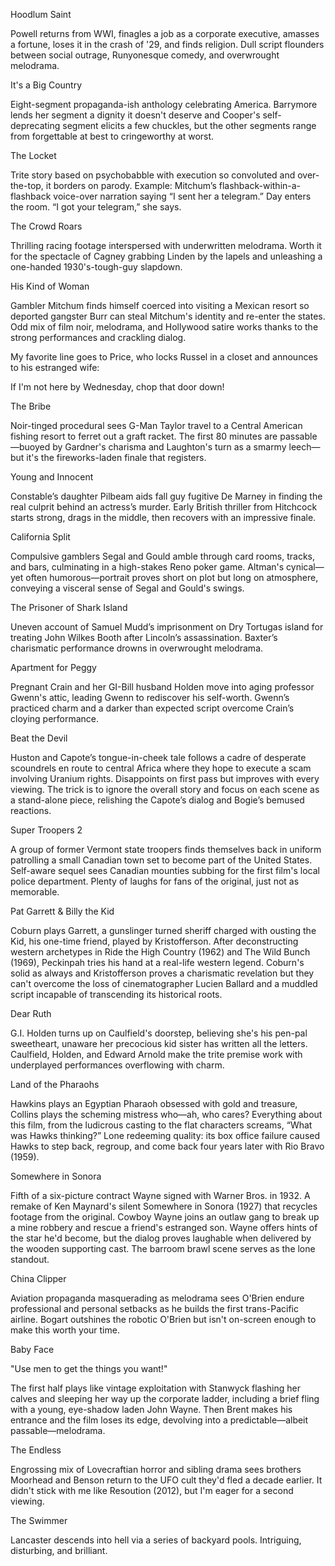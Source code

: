 Hoodlum Saint

Powell returns from WWI, finagles a job as a corporate executive, amasses a fortune, loses it in the crash of '29, and finds religion. Dull script flounders between social outrage, Runyonesque comedy, and overwrought melodrama.

It's a Big Country

Eight-segment propaganda-ish anthology celebrating America. Barrymore lends her segment a dignity it doesn't deserve and Cooper's self-deprecating segment elicits a few chuckles, but the other segments range from forgettable at best to cringeworthy at worst.

The Locket

Trite story based on psychobabble with execution so convoluted and over-the-top, it borders on parody. Example: Mitchum’s flashback-within-a-flashback voice-over narration saying “I sent her a telegram.” Day enters the room. “I got your telegram,” she says.

The Crowd Roars

Thrilling racing footage interspersed with underwritten melodrama. Worth it for the spectacle of Cagney grabbing Linden by the lapels and unleashing a one-handed 1930's-tough-guy slapdown.

His Kind of Woman

Gambler Mitchum finds himself coerced into visiting a Mexican resort so deported gangster Burr can steal Mitchum's identity and re-enter the states. Odd mix of film noir, melodrama, and Hollywood satire works thanks to the strong performances and crackling dialog.

My favorite line goes to Price, who locks Russel in a closet and announces to his estranged wife:

If I'm not here by Wednesday, chop that door down!

The Bribe

Noir-tinged procedural sees G-Man Taylor travel to a Central American fishing resort to ferret out a graft racket. The first 80 minutes are passable—buoyed by Gardner's charisma and Laughton's turn as a smarmy leech—but it's the fireworks-laden finale that registers.

Young and Innocent

Constable’s daughter Pilbeam aids fall guy fugitive De Marney in finding the real culprit behind an actress’s murder. Early British thriller from Hitchcock starts strong, drags in the middle, then recovers with an impressive finale.

California Split

Compulsive gamblers Segal and Gould amble through card rooms, tracks, and bars, culminating in a high-stakes Reno poker game. Altman's cynical—yet often humorous—portrait proves short on plot but long on atmosphere, conveying a visceral sense of Segal and Gould's swings.

The Prisoner of Shark Island

Uneven account of Samuel Mudd’s imprisonment on Dry Tortugas island for treating John Wilkes Booth after Lincoln’s assassination. Baxter’s charismatic performance drowns in overwrought melodrama.

Apartment for Peggy

Pregnant Crain and her GI-Bill husband Holden move into aging professor Gwenn's attic, leading Gwenn to rediscover his self-worth. Gwenn’s practiced charm and a darker than expected script overcome Crain’s cloying performance.

Beat the Devil

Huston and Capote’s tongue-in-cheek tale follows a cadre of desperate scoundrels en route to central Africa where they hope to execute a scam involving Uranium rights. Disappoints on first pass but improves with every viewing. The trick is to ignore the overall story and focus on each scene as a stand-alone piece, relishing the Capote’s dialog and Bogie’s bemused reactions.

Super Troopers 2

A group of former Vermont state troopers finds themselves back in uniform patrolling a small Canadian town set to become part of the United States. Self-aware sequel sees Canadian mounties subbing for the first film's local police department. Plenty of laughs for fans of the original, just not as memorable.

Pat Garrett & Billy the Kid

Coburn plays Garrett, a gunslinger turned sheriff charged with ousting the Kid, his one-time friend, played by Kristofferson. After deconstructing western archetypes in Ride the High Country (1962) and The Wild Bunch (1969), Peckinpah tries his hand at a real-life western legend. Coburn's solid as always and Kristofferson proves a charismatic revelation but they can't overcome the loss of cinematographer Lucien Ballard and a muddled script incapable of transcending its historical roots.

Dear Ruth

G.I. Holden turns up on Caulfield's doorstep, believing she's his pen-pal sweetheart, unaware her precocious kid sister has written all the letters. Caulfield, Holden, and Edward Arnold make the trite premise work with underplayed performances overflowing with charm.

Land of the Pharaohs

Hawkins plays an Egyptian Pharaoh obsessed with gold and treasure, Collins plays the scheming mistress who—ah, who cares? Everything about this film, from the ludicrous casting to the flat characters screams, “What was Hawks thinking?” Lone redeeming quality: its box office failure caused Hawks to step back, regroup, and come back four years later with Rio Bravo (1959).

Somewhere in Sonora

Fifth of a six-picture contract Wayne signed with Warner Bros. in 1932. A remake of Ken Maynard's silent Somewhere in Sonora (1927) that recycles footage from the original. Cowboy Wayne joins an outlaw gang to break up a mine robbery and rescue a friend's estranged son. Wayne offers hints of the star he'd become, but the dialog proves laughable when delivered by the wooden supporting cast. The barroom brawl scene serves as the lone standout.

China Clipper

Aviation propaganda masquerading as melodrama sees O'Brien endure professional and personal setbacks as he builds the first trans-Pacific airline. Bogart outshines the robotic O'Brien but isn't on-screen enough to make this worth your time.

Baby Face

"Use men to get the things you want!"

The first half plays like vintage exploitation with Stanwyck flashing her calves and sleeping her way up the corporate ladder, including a brief fling with a young, eye-shadow laden John Wayne. Then Brent makes his entrance and the film loses its edge, devolving into a predictable—albeit passable—melodrama.

The Endless

Engrossing mix of Lovecraftian horror and sibling drama sees brothers Moorhead and Benson return to the UFO cult they'd fled a decade earlier. It didn't stick with me like Resoution (2012), but I'm eager for a second viewing.

The Swimmer

Lancaster descends into hell via a series of backyard pools. Intriguing, disturbing, and brilliant.
